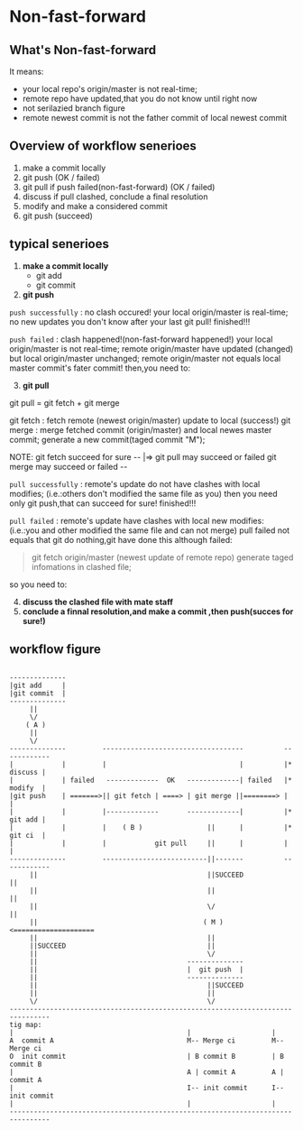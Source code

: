 Non-fast-forward
================

## What's Non-fast-forward
It means:

* your local repo's origin/master is not real-time;
* remote repo have updated,that you do not know until right now
* not serilazied branch figure
* remote newest commit is not the father commit of local newest commit

## Overview of workflow senerioes

1. make a commit locally
2. git push (OK / failed)
3. git pull if push failed(non-fast-forward) (OK / failed)
4. discuss if pull clashed, conclude a final resolution
5. modify and make a considered commit
6. git push (succeed)

## typical senerioes

1. **make a commit locally**
	- git add
	- git commit
2. **git push**

`push successfully` : no clash occured!
your local origin/master is real-time;
no new updates you don't know after your last git pull! finished!!!

`push failed` : clash happened!(non-fast-forward happened!)
your local origin/master is not real-time;
remote origin/master have updated (changed) but local origin/master unchanged;
remote origin/master not equals local master commit's fater commit!
then,you need to:

3. **git pull**

git pull = git fetch + git merge

git fetch : fetch remote (newest origin/master) update to local (success!)
git merge : merge fetched commit (origin/master) and local newes master commit;
						generate a new commit(taged commit "M");

NOTE:
git fetch succeed for sure         --
                                    |=> git pull may succeed or failed
git merge may succeed or failed    --

`pull successfully` : remote's update do not have clashes with local modifies;
											(i.e.:others don't modified the same file as you)
then you need only git push,that can succeed for sure! finished!!!

`pull failed` : remote's update have clashes with local new modifies:
								(i.e.:you and other modified the same file and can not merge)
pull failed not equals that git do nothing,git have done this although failed:
> git fetch origin/master (newest update of remote repo)
> generate taged infomations in clashed file;

so you need to:

4. **discuss the clashed file with mate staff**
5. **conclude a finnal resolution,and make a commit ,then push(succes for sure!)**


## workflow figure

```

--------------
|git add     |
|git commit  |
--------------
     ||
  	 \/
    ( A )
     ||
  	 \/
--------------         -----------------------------------          ------------
|            |         |                                 |          |* discuss |
|            | failed   -------------  OK   -------------| failed   |* modify  |
|git push    | =======>|| git fetch | ====> | git merge ||========> |          |
|            |         |-------------       -------------|          |* git add |
|            |         |    ( B )                ||      |          |* git ci  |
|            |         |            git pull     ||      |          |          |
--------------         --------------------------||-------          ------------
     ||                                          ||SUCCEED               ||
     ||                                          ||                      ||
     ||                                          \/                      ||
     ||                                         ( M ) <====================
     ||                                          ||             
     ||SUCCEED                                   ||             
     ||                                          \/             
     ||                                     --------------    
     ||                                     |  git push  |        
     ||                                     --------------    
     ||                                          ||SUCCEED      
     ||                                          ||             
     \/                                          \/
--------------------------------------------------------------------------------
tig map:
|                                           |                    |
A  commit A                                 M-- Merge ci         M-- Merge ci
O  init commit                              | B commit B         | B commit B
|                                           A | commit A         A | commit A
|                                           I-- init commit      I-- init commit
|                                           |                    |
--------------------------------------------------------------------------------

```
